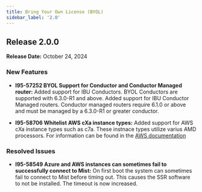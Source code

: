 ```yaml
---
title: Bring Your Own License (BYOL)
sidebar_label: '2.0'
---
```

## Release 2.0.0

**Release Date:** October 24, 2024

### New Features

- **I95-57252 BYOL Support for Conductor and Conductor Managed router:** Added support for IBU Conductors. BYOL Conductors are supported with 6.3.0-R1 and above. Added support for IBU Conductor Managed routers. Conductor managed routers require 6.1.0 or above and must be managed by a 6.3.0-R1 or greater conductor.

- **I95-58706 Whitelist AWS cXa instance types:** Added support for AWS cXa instance types such as c7a. These instnace types utilize varius AMD processors. For information can be found in the [AWS documentation](https://aws.amazon.com/ec2/instance-types/#Compute_Optimized)

### Resolved Issues

- **I95-58549 Azure and AWS instances can sometimes fail to successfully connect to Mist:** On first boot the system can sometimes fail to connect to Mist before timing out. This causes the SSR software to not be installed. The timeout is now increased.
